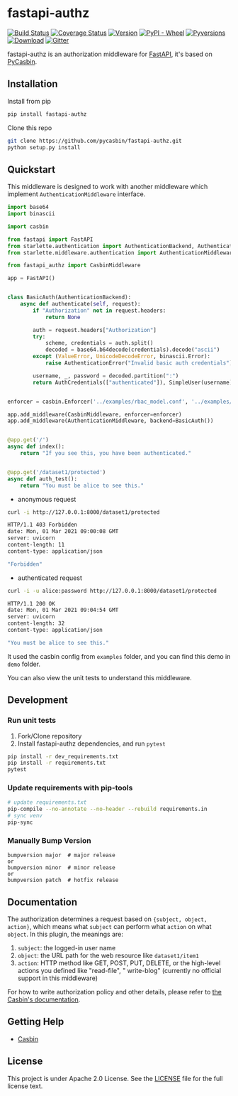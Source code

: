 # fastapi-authz

[![Build Status](https://github.com/pycasbin/fastapi-authz/actions/workflows/release.yml/badge.svg)](https://github.com/pycasbin/fastapi-authz/actions/workflows/release.yml)
[![Coverage Status](https://coveralls.io/repos/github/pycasbin/fastapi-authz/badge.svg)](https://coveralls.io/github/pycasbin/fastapi-authz)
[![Version](https://img.shields.io/pypi/v/fastapi-authz.svg)](https://pypi.org/project/fastapi-authz/)
[![PyPI - Wheel](https://img.shields.io/pypi/wheel/fastapi-authz.svg)](https://pypi.org/project/fastapi-authz/)
[![Pyversions](https://img.shields.io/pypi/pyversions/fastapi-authz.svg)](https://pypi.org/project/fastapi-authz/)
[![Download](https://img.shields.io/pypi/dm/fastapi-authz.svg)](https://pypi.org/project/fastapi-authz/)
[![Gitter](https://badges.gitter.im/Join%20Chat.svg)](https://gitter.im/casbin/lobby)

fastapi-authz is an authorization middleware for [FastAPI](https://fastapi.tiangolo.com/), it's based
on [PyCasbin](https://github.com/casbin/pycasbin).

## Installation

Install from pip

```bash
pip install fastapi-authz
```

Clone this repo

```bash
git clone https://github.com/pycasbin/fastapi-authz.git
python setup.py install
```

## Quickstart

This middleware is designed to work with another middleware which implement `AuthenticationMiddleware` interface.

```python
import base64
import binascii

import casbin

from fastapi import FastAPI
from starlette.authentication import AuthenticationBackend, AuthenticationError, SimpleUser, AuthCredentials
from starlette.middleware.authentication import AuthenticationMiddleware

from fastapi_authz import CasbinMiddleware

app = FastAPI()


class BasicAuth(AuthenticationBackend):
    async def authenticate(self, request):
        if "Authorization" not in request.headers:
            return None

        auth = request.headers["Authorization"]
        try:
            scheme, credentials = auth.split()
            decoded = base64.b64decode(credentials).decode("ascii")
        except (ValueError, UnicodeDecodeError, binascii.Error):
            raise AuthenticationError("Invalid basic auth credentials")

        username, _, password = decoded.partition(":")
        return AuthCredentials(["authenticated"]), SimpleUser(username)


enforcer = casbin.Enforcer('../examples/rbac_model.conf', '../examples/rbac_policy.csv')

app.add_middleware(CasbinMiddleware, enforcer=enforcer)
app.add_middleware(AuthenticationMiddleware, backend=BasicAuth())


@app.get('/')
async def index():
    return "If you see this, you have been authenticated."


@app.get('/dataset1/protected')
async def auth_test():
    return "You must be alice to see this."
```

- anonymous request

```bash
curl -i http://127.0.0.1:8000/dataset1/protected
```

```bash
HTTP/1.1 403 Forbidden
date: Mon, 01 Mar 2021 09:00:08 GMT
server: uvicorn
content-length: 11
content-type: application/json

"Forbidden"
```

- authenticated request

```bash
curl -i -u alice:password http://127.0.0.1:8000/dataset1/protected
```

```bash
HTTP/1.1 200 OK
date: Mon, 01 Mar 2021 09:04:54 GMT
server: uvicorn
content-length: 32
content-type: application/json

"You must be alice to see this."
```

It used the casbin config from `examples` folder, and you can find this demo in `demo` folder.

You can also view the unit tests to understand this middleware.

## Development

### Run unit tests

1. Fork/Clone repository
2. Install fastapi-authz dependencies, and run `pytest`

```bash
pip install -r dev_requirements.txt
pip install -r requirements.txt
pytest
```

### Update requirements with pip-tools

```bash
# update requirements.txt
pip-compile --no-annotate --no-header --rebuild requirements.in
# sync venv
pip-sync
```

### Manually Bump Version

```
bumpversion major  # major release
or
bumpversion minor  # minor release
or
bumpversion patch  # hotfix release
```

## Documentation

The authorization determines a request based on ``{subject, object, action}``, which means what ``subject`` can perform
what ``action`` on what ``object``. In this plugin, the meanings are:

1. ``subject``: the logged-in user name
2. ``object``: the URL path for the web resource like `dataset1/item1`
3. ``action``: HTTP method like GET, POST, PUT, DELETE, or the high-level actions you defined like "read-file", "
   write-blog" (currently no official support in this middleware)

For how to write authorization policy and other details, please refer
to [the Casbin's documentation](https://casbin.org).

## Getting Help

- [Casbin](https://casbin.org)

## License

This project is under Apache 2.0 License. See the [LICENSE](LICENSE) file for the full license text.
